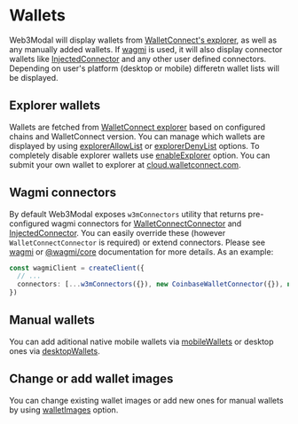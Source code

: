 # Wallets

Web3Modal will display wallets from [WalletConnect's explorer](https://explorer.walletconnect.com), as well as any manually added wallets. If [wagmi](https://wagmi.sh) is used, it will also display connector wallets like [InjectedConnector](https://wagmi.sh/react/connectors/injected) and any other user defined connectors. Depending on user's platform (desktop or mobile) differetn wallet lists will be displayed.

## Explorer wallets

Wallets are fetched from [WalletConnect explorer](https://explorer.walletconnect.com) based on configured chains and WalletConnect version. You can manage which wallets are displayed by using [explorerAllowList](../options.md#explorerallowlist-optional) or [explorerDenyList](../options.md#explorerdenylist-optional) options. To completely disable explorer wallets use [enableExplorer](../options.md#enableexplorer-optional) option. You can submit your own wallet to explorer at [cloud.walletconnect.com](https://cloud.walletconnect.com).

## Wagmi connectors

By default Web3Modal exposes `w3mConnectors` utility that returns pre-configured wagmi connectors for [WalletConnectConnector](https://wagmi.sh/react/connectors/walletConnect) and [InjectedConnector](https://wagmi.sh/react/connectors/injected). You can easily override these (however `WalletConnectConnector` is required) or extend connectors. Please see [wagmi](https://wagmi.sh/react/connectors/injected) or [@wagmi/core](https://wagmi.sh/core/connectors/injected) documentation for more details. As an example:

```ts
const wagmiClient = createClient({
  // ...
  connectors: [...w3mConnectors({}), new CoinbaseWalletConnector({}), new SafeConnector({})]
})
```

## Manual wallets

You can add aditional native mobile wallets via [mobileWallets](../options.md#mobilewallets-optional) or desktop ones via [desktopWallets](../options.md#desktopwallets-optional).

## Change or add wallet images

You can change existing wallet images or add new ones for manual wallets by using [walletImages](../options.md#walletimages-optional) option.
